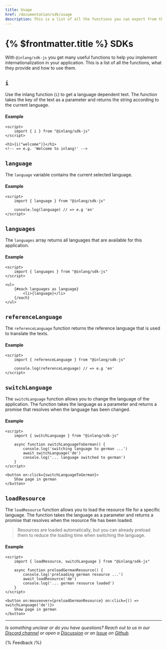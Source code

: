 ```yaml
---
title: Usage
href: /documentation/sdk/usage
description: This is a list of all the functions you can export from the inlang SDK, what they provide and how to use them.
---
```


# {% $frontmatter.title %} SDKs

With `@inlang/sdk-js` you get many useful functions to help you implement internationalization in your application. This is a list of all the functions, what they provide and how to use them.

## `i`

Use the inlang function (`i`) to get a language dependent text. The function takes the key of the text as a parameter and returns the string according to the current language.

#### Example

```svelte
<script>
	import { i } from "@inlang/sdk-js"
</script>

<h1>{i("welcome")}</h1>
<!-- => e.g. 'Welcome to inlang!' -->
```

## `language`

The `language` variable contains the current selected language.

#### Example

```svelte
<script>
	import { language } from "@inlang/sdk-js"

	console.log(language) // => e.g 'en'
</script>
```

## `languages`

The `languages` array returns all languages that are available for this application.

#### Example

```svelte
<script>
	import { languages } from "@inlang/sdk-js"
</script>

<ul>
	{#each languages as language}
		<li>{language}</li>
	{/each}
</ul>
```

## `referenceLanguage`

The `referenceLanguage` function returns the reference language that is used to translate the texts.

#### Example

```svelte
<script>
	import { referenceLanguage } from "@inlang/sdk-js"

	console.log(referenceLanguage) // => e.g 'en'
</script>
```

## `switchLanguage`

The `switchLanguage` function allows you to change the language of the application. The function takes the language as a parameter and returns a promise that resolves when the language has been changed.

#### Example

```svelte
<script>
	import { switchLanguage } from "@inlang/sdk-js"

	async function switchLanguageToGerman() {
		console.log('switching language to german ...')
		await switchLanguage('de')
		console.log('... language switched to german')
	}
</script>

<button on:click={switchLanguageToGerman}>
	Show page in german
</button>
```

## `loadResource`

The `loadResource` function allows you to load the resource file for a specific language. The function takes the language as a parameter and returns a promise that resolves when the resource file has been loaded.

> Resources are loaded automatically, but you can already preload them to reduce the loading time when switching the language.

#### Example

```svelte
<script>
	import { loadResource, switchLanguage } from "@inlang/sdk-js"

	async function preloadGermanResource() {
		console.log('preloading german resource ...')
		await loadResource('de')
		console.log('... german resource loaded')
	}
</script>

<button on:mouseover={preloadGermanResource} on:click={() => switchLanguage('de')}>
	Show page in german
</button>
```

---

_Is something unclear or do you have questions? Reach out to us in our [Discord channel](https://discord.gg/9vUg7Rr) or open a [Discussion](https://github.com/inlang/inlang/discussions) or an [Issue](https://github.com/inlang/inlang/issues) on [Github](https://github.com/inlang/inlang)._

{% Feedback /%}
